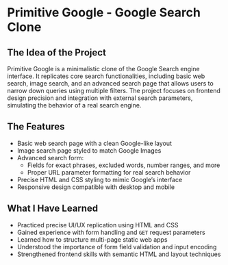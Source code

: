 # Primitive Google - Google Search Clone

##  The Idea of the Project
Primitive Google is a minimalistic clone of the Google Search engine interface. It replicates core search functionalities, including basic web search, image search, and an advanced search page that allows users to narrow down queries using multiple filters. The project focuses on frontend design precision and integration with external search parameters, simulating the behavior of a real search engine.

## The Features
- Basic web search page with a clean Google-like layout
- Image search page styled to match Google Images
- Advanced search form:
  - Fields for exact phrases, excluded words, number ranges, and more
  - Proper URL parameter formatting for real search behavior
- Precise HTML and CSS styling to mimic Google’s interface
- Responsive design compatible with desktop and mobile

## What I Have Learned
- Practiced precise UI/UX replication using HTML and CSS
- Gained experience with form handling and `GET` request parameters
- Learned how to structure multi-page static web apps
- Understood the importance of form field validation and input encoding
- Strengthened frontend skills with semantic HTML and layout techniques
